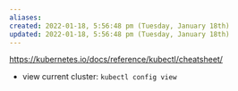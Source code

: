 ```yaml
---
aliases: 
created: 2022-01-18, 5:56:48 pm (Tuesday, January 18th)
updated: 2022-01-18, 5:56:48 pm (Tuesday, January 18th)
---
```

https://kubernetes.io/docs/reference/kubectl/cheatsheet/

- view current cluster: `kubectl config view`